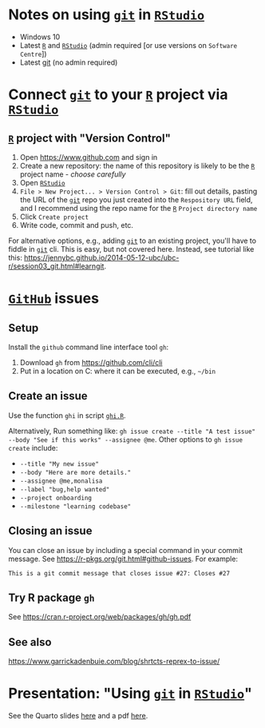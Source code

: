 # Notes on using [`git`](http://git-scm.com/) in [`RStudio`](https://www.rstudio.com/)

-   Windows 10
-   Latest [`R`](https://www.r-project.org/) and [`RStudio`](https://www.rstudio.com/) (admin required [or use versions on `Software Centre`])
-   Latest [git](http://git-scm.com/) (no admin required)

# Connect [`git`](http://git-scm.com/) to your [`R`](https://www.r-project.org/) project via [`RStudio`](https://www.rstudio.com/)

## [`R`](https://www.r-project.org/) project with "Version Control"

1.  Open <https://www.github.com> and sign in
2.  Create a new repository: the name of this repository is likely to be the [`R`](https://www.r-project.org/) project name - *choose carefully*
3.  Open [`RStudio`](https://www.rstudio.com/)
4.  `File > New Project... > Version Control > Git`: fill out details, pasting the URL of the [`git`](http://git-scm.com/) repo you just created into the `Respository URL` field, and I recommend using the repo name for the [`R`](https://www.r-project.org/) `Project directory name`
5.  Click `Create project`
6.  Write code, commit and push, etc.

For alternative options, e.g., adding [`git`](http://git-scm.com/) to an existing project, you'll have to fiddle in [`git`](http://git-scm.com/) cli. This is easy, but not covered here. Instead, see tutorial like this: <https://jennybc.github.io/2014-05-12-ubc/ubc-r/session03_git.html#learngit>.

# [`GitHub`](https://www.github.com) issues

## Setup

Install the `github` command line interface tool `gh`:

1.  Download `gh` from <https://github.com/cli/cli>
2.  Put in a location on C: where it can be executed, e.g., `~/bin`

## Create an issue

Use the function `ghi` in script [`ghi.R`](https://github.com/stephendavidgregory/rstudio_and_git/blob/main/ghi.R).

Alternatively, Run something like: `gh issue create --title "A test issue" --body "See if this works" --assignee @me`. Other options to `gh issue create` include:

-   `--title "My new issue"`
-   `--body "Here are more details."`
-   `--assignee @me,monalisa`
-   `--label "bug,help wanted"`
-   `--project onboarding`
-   `--milestone "learning codebase"`

## Closing an issue

You can close an issue by including a special command in your commit message. See <https://r-pkgs.org/git.html#github-issues>. For example:

`This is a git commit message that closes issue #27: Closes #27`

## Try R package `gh`

See <https://cran.r-project.org/web/packages/gh/gh.pdf>

## See also

<https://www.garrickadenbuie.com/blog/shrtcts-reprex-to-issue/>

# Presentation: "Using [`git`](http://git-scm.com/) in [`RStudio`](https://www.rstudio.com/)"

See the Quarto slides [here](git-rstudio-practical/git-rstudio-practical.qmd) and a pdf [here](git-rstudio-practical/git-rstudio-practical.pdf).
